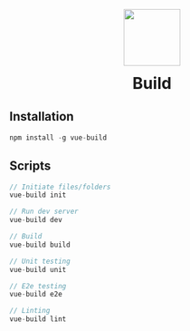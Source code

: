 <p align="center"><a href="https://vuejs.org" target="_blank"><img width="100"src="https://vuejs.org/images/logo.png" /></a></p>
<h1 align="center" style="padding:0;margin:0;border:none;">Build</h1>

## Installation
```javascript
npm install -g vue-build
```

## Scripts
```javascript
// Initiate files/folders
vue-build init

// Run dev server
vue-build dev

// Build
vue-build build

// Unit testing
vue-build unit

// E2e testing
vue-build e2e

// Linting
vue-build lint
```
